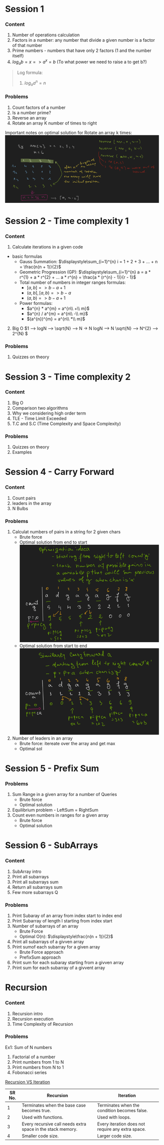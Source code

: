 # Session 1
### Content
1. Number of operations calculation
2. Factors in a number: any number that divide a given number is a factor of that number
3. Prime numbers - numbers that have only 2 factors (1 and the number itself)
4. $log_{a}b = x => a^x = b$ (To what power we need to raise a to get b?)
> Log formula:
> 1. $log_{a}a^n = n$

### Problems
1. Count factors of a number
2. Is a number prime?
3. Reverse an array
4. Rotate an array K number of times to right

Important notes on optimal solution for Rotate an array k times:
![Minim k rotation](./Docs/Images/ArrayRotationRemark.png "Minim k rotation")

# Session 2 - Time complexity 1
### Content
1. Calculate iterations in a given code
- basic formulas
	- Gauss Summation: $`\displaystyle\sum_{i=1}^{n} i = 1 + 2 + 3 + ... + n = \frac{n(n + 1)}{2}`$
  - Geometric Progression (GP): $`\displaystyle\sum_{i=1}^{n} a = a * r^{1} + a * r^{2} + ... a * r^{n} = \frac{a * (r^{n} - 1)}{r - 1}`$
  - Total number of numbers in integer ranges formulas:
    - $`[a, b] => b - a + 1`$
    - $`(a, b], [a, b) => b - a`$
    - $`(a, b) => b - a + 1`$
  - Power formulas:
    - $a^{n} * a^{m} = a^{n\\ +\\ m}$
    - $a^{n} / a^{m} = a^{n\\ -\\ m}$
    - $(a^{n})^{m} = a^{n\\ *\\ m}$
2. Big O
$1 --> logN --> \sqrt{N} --> N -> N logN --> N \sqrt{N} --> N^{2} --> 2^{N} $
### Problems
1. Quizzes on theory
   
# Session 3 - Time complexity 2
### Content
1. Big O
2. Comparison two algorithms
3. Why we considering high order term
4. TLE - Time Limit Exceeded
5. T.C and S.C (Time Complexity and Space Complexity)
### Problems
1. Quizzes on theory
2. Examples

# Session 4 - Carry Forward
### Content
1. Count pairs
2. leaders in the array
3. N Bulbs
### Problems
1. Calculat numbers of pairs in a string for 2 given chars
    - Brute force
    - Optimal solution from end to start
![Carry Forward](./Docs/Images/CarryForwardBack.png "Carry Forward right to left")
    - Optimal solution from start to end
![Carry Forward](./Docs/Images/CarryForward.png "Carry Forward right to left")
1. Number of leaders in an array
    - Brute force: itereate over the array and get max
    - Optimal sol
# Session 5 - Prefix Sum
### Problems
1. Sum Range in a given array for a number of Queries
    - Brute force 
    - Optimal solution
2. Equilibrium problem - LeftSum = RightSum 
3. Count even numbers in ranges for a given array
    - Brute force
    - Optimal solution


# Session 6 - SubArrays
### Content
1. SubArray intro
2. Print all subarrays
3. Print all subarrays sum
4. Return all subarrays sum
5. Few more subarrays Q
### Problems
1. Print Subaray of an array from index start to index end
2. Print Subarray of length l starting from index start
3. Number of subarrays of an array
    - Brute Force
    - Optimal O(n): $`\displaystyle\frac{n(n + 1)}{2}`$
4. Print all subarrays of a givven array
5. Print sumof each subarray for a given array
    - Brute Force approach
    - PrefixSum approach
6. Print sum for each subaray starting from a givven array
7. Print sum for each subarray of a givvent array


# Recursion
### Content
1. Recursion intro
1. Recursion execution
1. Time Complexity of Recursion

### Problems
Ex1: Sum of N numbers
1. Factorial of a number
1. Print numbers from 1 to N
1. Print numbers from N to 1
1. Fobonacci series 

[Recursion VS Iteration](https://www.geeksforgeeks.org/introduction-to-recursion-2/)

| SR No. | Recursion                                      | Iteration                                    |
|--------|------------------------------------------------|----------------------------------------------|
| 1      | Terminates when the base case becomes true.    | Terminates when the condition becomes false. |
| 2      | Used with functions.                           | Used with loops.                             |
| 3      | Every recursive call needs extra space in the stack memory. | Every iteration does not require any extra space. |
| 4      | Smaller code size.                             | Larger code size.                            |